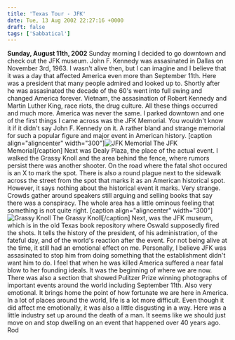 ```yaml
---
title: 'Texas Tour - JFK'
date: Tue, 13 Aug 2002 22:27:16 +0000
draft: false
tags: ['Sabbatical']
---
```


**Sunday, August 11th, 2002** Sunday morning I decided to go downtown and check out the JFK museum. John F. Kennedy was assasinated in Dallas on November 3rd, 1963. I wasn't alive then, but I can imagine and I believe that it was a day that affected America even more than September 11th. Here was a president that many people admired and looked up to. Shortly after he was assasinated the decade of the 60's went into full swing and changed America forever. Vietnam, the assasination of Robert Kennedy and Martin Luther King, race riots, the drug culture. All these things occurred and much more. America was never the same. I parked downtown and one of the first things I came across was the JFK Memorial. You wouldn't know it if it didn't say John F. Kennedy on it. A rather bland and strange memorial for such a popular figure and major event in American history. \[caption align="aligncenter" width="300"\]![JFK Memorial](/wp-content/uploads/2015/02/JFK_Memorial-300x225.jpg) The JFK Memorial\[/caption\] Next was Dealy Plaza, the place of the actual event. I walked the Grassy Knoll and the area behind the fence, where rumors persist there was another shooter. On the road where the fatal shot occured is an X to mark the spot. There is also a round plague next to the sidewalk across the street from the spot that marks it as an American historical spot. However, it says nothing about the historical event it marks. Very strange. Crowds gather around speakers still arguing and selling books that say there was a conspiracy. The whole area has a little ominous feeling that something is not quite right. \[caption align="aligncenter" width="300"\]![Grassy Knoll](/wp-content/uploads/2015/02/Grassy_Knoll-300x225.jpg) The Grassy Knoll\[/caption\] Next, was the JFK museum, which is in the old Texas book repository where Oswald supposedly fired the shots. It tells the history of the president, of his administration, of the fateful day, and of the world's reaction after the event. For not being alive at the time, it still had an emotional effect on me. Personally, I believe JFK was assasinated to stop him from doing something that the establishment didn't want him to do. I feel that when he was killed America suffered a near fatal blow to her founding ideals. It was the beginning of where we are now. There was also a section that showed Pulitzer Prize winning photographs of important events around the world including September 11th. Also very emotional. It brings home the point of how fortunate we are here in America. In a lot of places around the world, life is a lot more difficult. Even though it did affect me emotionally, it was also a little disgusting in a way. Here was a little industry set up around the death of a man. It seems like we should just move on and stop dwelling on an event that happened over 40 years ago. Rod